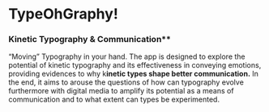 # TypeOhGraphy!

### Kinetic Typography & Communication**

“Moving” Typography in your hand.
The app is designed to explore the potential of kinetic typography and its effectiveness in conveying emotions, providing evidences to why k**inetic types shape better communication.**
In the end, it aims to arouse the questions of how can typography evolve furthermore with digital media to amplify its potential as a means of communication and to what extent can types be experimented.
